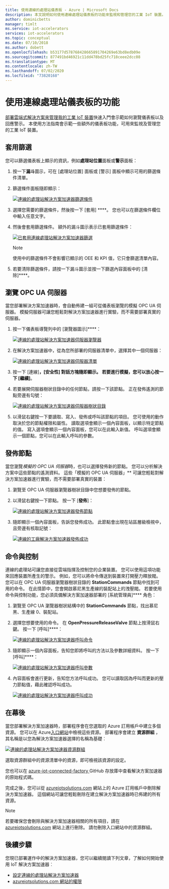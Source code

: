 ```yaml
---
title: 使用連線的處理站儀表板 - Azure | Microsoft Docs
description: 本文說明如何使用連線處理站儀表板的功能來監視和管理您的工業 IoT 裝置。
author: dominicbetts
manager: timlt
ms.service: iot-accelerators
services: iot-accelerators
ms.topic: conceptual
ms.date: 07/10/2018
ms.author: dobett
ms.openlocfilehash: b53177d578768428665891704269e63bd8edb09e
ms.sourcegitcommit: 877491bd46921c11dd478bd25fc718ceee2dcc08
ms.translationtype: MT
ms.contentlocale: zh-TW
ms.lasthandoff: 07/02/2020
ms.locfileid: "73820168"
---
```

# <a name="use-features-in-the-connected-factory-solution-accelerator-dashboard"></a>使用連線處理站儀表板的功能

[部署雲端式解決方案來管理我的工業 IoT 裝置](quickstart-connected-factory-deploy.md)快速入門會示範如何瀏覽儀表板以及回應警示。 本使用方法指南會示範一些額外的儀表板功能，可用來監視及管理您的工業 IoT 裝置。

## <a name="apply-filters"></a>套用篩選

您可以篩選儀表板上顯示的資訊，例如**處理站位置**面板或**警示**面板：

1. 按一下**漏斗**圖示，可在 [處理站位置] 面板或 [警示] 面板中顯示可用的篩選條件清單。

1. 篩選條件面板隨即顯示：

    [![連線的處理站解決方案加速器篩選條件](./media/iot-accelerators-connected-factory-dashboard/filterpanel-inline.png)](./media/iot-accelerators-connected-factory-dashboard/filterpanel-expanded.png#lightbox)

1. 選擇您需要的篩選條件，然後按一下 [套用] ****。 您也可以在篩選條件欄位中輸入任意文字。

1. 然後會套用篩選條件。 額外的漏斗圖示表示已套用篩選條件：

    [![已套用連線處理站解決方案加速器篩選](./media/iot-accelerators-connected-factory-dashboard/filterapplied-inline.png)](./media/iot-accelerators-connected-factory-dashboard/filterapplied-expanded.png#lightbox)

    > [!NOTE]
    > 使用中的篩選條件不會影響已顯示的 OEE 和 KPI 值，它只會篩選清單內容。

1. 若要清除篩選條件，請按一下漏斗圖示並按一下篩選內容面板中的 [清除]****。

## <a name="browse-an-opc-ua-server"></a>瀏覽 OPC UA 伺服器

當您部署解決方案加速器時，會自動佈建一組可從儀表板瀏覽的模擬 OPC UA 伺服器。 模擬伺服器可讓您輕鬆對解決方案加速器進行實驗，而不需要部署真實的伺服器。

1. 按一下儀表板導覽列中的 [瀏覽器圖示]****：

    [![連線的處理站解決方案加速器伺服器瀏覽器](./media/iot-accelerators-connected-factory-dashboard/browser-inline.png)](./media/iot-accelerators-connected-factory-dashboard/browser-expanded.png#lightbox)

1. 在解決方案加速器中，從為您所部署的伺服器清單中，選擇其中一個伺服器：

    [![連線的處理站解決方案加速器伺服器清單](./media/iot-accelerators-connected-factory-dashboard/serverlist-inline.png)](./media/iot-accelerators-connected-factory-dashboard/serverlist-expanded.png#lightbox)

1. 按一下 [連線]****，[安全性] 對話方塊隨即顯示。 若要進行模擬，您可以放心按一下 [繼續]****。

1. 若要展開伺服器樹狀目錄中的任何節點，請按一下該節點。 正在發佈遙測的節點旁邊有勾號：

    [![連線的處理站解決方案加速器伺服器樹狀目錄](./media/iot-accelerators-connected-factory-dashboard/servertree-inline.png)](./media/iot-accelerators-connected-factory-dashboard/servertree-expanded.png#lightbox)

1. 以滑鼠右鍵按一下要讀取、寫入、發佈或呼叫該節點的項目。 您可使用的動作取決於您的節點權限和屬性。 讀取選項會顯示一個內容面板，以顯示特定節點的值。 寫入選項會顯示一個內容面板，您可以在此輸入新值。 呼叫選項會顯示一個節點，您可以在此輸入呼叫的參數。

## <a name="publish-a-node"></a>發佈節點

當您瀏覽*模擬的 OPC UA 伺服器*時，也可以選擇發佈新的節點。 您可以分析解決方案中這些節點的遙測資料。 這些「模擬的 OPC UA 伺服器」** 可讓您輕鬆對解決方案加速器進行實驗，而不需要部署真實的裝置：

1. 瀏覽至 OPC UA 伺服器瀏覽器樹狀目錄中您想要發佈的節點。

1. 以滑鼠右鍵按一下節點。 按一下 [**發佈**]：

    [![連線的處理站解決方案加速器發佈節點](./media/iot-accelerators-connected-factory-dashboard/publishnode-inline.png)](./media/iot-accelerators-connected-factory-dashboard/publishnode-expanded.png#lightbox)

1. 隨即顯示一個內容面板，告訴您發佈成功。 此節點會出現在站區層級檢視中，且旁邊有核取記號：

    [![連線的工廠解決方案加速器發佈成功](./media/iot-accelerators-connected-factory-dashboard/publishsuccess-inline.png)](./media/iot-accelerators-connected-factory-dashboard/publishsuccess-expanded.png#lightbox)

## <a name="command-and-control"></a>命令與控制

連線的處理站可讓您直接從雲端指揮及控制您的企業裝置。 您可以使用這項功能來回應裝置所產生的警示。 例如，您可以將命令傳送到裝置來打開壓力釋放閥。 您可以在 OPC UA 伺服器瀏覽器樹狀目錄的 **StationCommands** 節點中找到可用的命令。 在此情節中，您會開啟慕尼黑生產線的裝配站上的洩壓閥。 若要使用命令與控制功能，您必須具備解決方案加速器部署的 [系統管理員]**** 角色：

1. 瀏覽至 OPC UA 瀏覽器樹狀結構中的 **StationCommands** 節點，找出慕尼黑、生產線 0、裝配站。

1. 選擇您想要使用的命令。 在 **OpenPressureReleaseValve** 節點上按滑鼠右鍵。 按一下 [呼叫]****：

    [![連線的處理站解決方案加速器呼叫命令](./media/iot-accelerators-connected-factory-dashboard/callcommand-inline.png)](./media/iot-accelerators-connected-factory-dashboard/callcommand-expanded.png#lightbox)

1. 隨即顯示一個內容面板，告知您即將呼叫的方法以及參數詳細資料。 按一下 [呼叫]****：

    [![連線的處理站解決方案加速器呼叫參數](./media/iot-accelerators-connected-factory-dashboard/callpanel-inline.png)](./media/iot-accelerators-connected-factory-dashboard/callpanel-expanded.png#lightbox)

1. 內容面板會進行更新，告知您方法呼叫成功。 您可以讀取因為呼叫而更新的壓力節點值，藉此確認呼叫成功。

    [![連線的處理站解決方案加速器呼叫成功](./media/iot-accelerators-connected-factory-dashboard/callsuccess-inline.png)](./media/iot-accelerators-connected-factory-dashboard/callsuccess-expanded.png#lightbox)

## <a name="behind-the-scenes"></a>在幕後

當您部署解決方案加速器時，部署程序會在您選取的 Azure 訂用帳戶中建立多個資源。 您可以在 Azure[入口網站](https://portal.azure.com)中檢視這些資源。 部署程序會建立 **資源群組** ，其名稱是以您為解決方案加速器選擇的名稱為基礎︰

[![連線的處理站解決方案加速器資源群組](./media/iot-accelerators-connected-factory-dashboard/resourcegroup-inline.png)](./media/iot-accelerators-connected-factory-dashboard/resourcegroup-expanded.png#lightbox)

選取資源群組中的資源清單中的資源，即可檢視該資源的設定。

您也可以在 [azure-iot-connected-factory ](https://github.com/Azure/azure-iot-connected-factory) GitHub 存放庫中查看解決方案加速器的原始程式碼。

完成之後，您可以從 [azureiotsolutions.com](https://www.azureiotsolutions.com/Accelerators#dashboard) 網站上的 Azure 訂用帳戶中刪除解決方案加速器。 這個網站可讓您輕鬆刪除在建立解決方案加速器時已佈建的所有資源。

> [!NOTE]
> 若要確保您會刪除與解決方案加速器相關的所有項目，請在 [azureiotsolutions.com](https://www.azureiotsolutions.com/Accelerators#dashboard) 網站上進行刪除。 請勿刪除入口網站中的資源群組。

## <a name="next-steps"></a>後續步驟

您現已部署運作中的解決方案加速器，您可以繼續閱讀下列文章，了解如何開始使用 IoT 解決方案加速器︰

* [設定連線的處理站解決方案加速器](iot-accelerators-connected-factory-configure.md)
* [azureiotsolutions.com 網站的權限](iot-accelerators-permissions.md)
